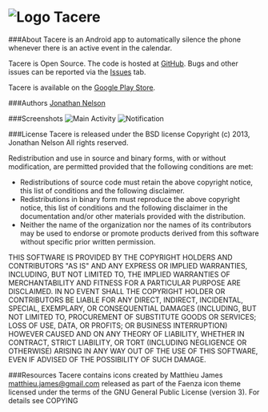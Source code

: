 ![Logo](https://raw.github.com/ciasaboark/Tacere/master/web/icon.png) Tacere
======


###About
Tacere is an Android app to automatically silence the phone whenever there is an active event in the calendar.

Tacere is Open Source.  The code is hosted at <a href="http://www.github.com/ciasaboark/Tacere">GitHub</a>. Bugs and other issues can be reported via the <a href="https://github.com/ciasaboark/Tacere/issues">Issues</a> tab.

Tacere is available on the <a href="https://play.google.com/store/apps/details?id=org.ciasaboark.tacere">Google Play Store</a>.

###Authors
<a href="https://github.com/ciasaboark">Jonathan Nelson</a>

###Screenshots
![Main Activity](https://raw.github.com/ciasaboark/Tacere/master/web/device-2013-07-29-211444.png)
![Notification](https://raw.github.com/ciasaboark/Tacere/master/web/device-2013-08-01-143025.png)

###License
Tacere is released under the BSD license
Copyright (c) 2013, Jonathan Nelson
All rights reserved.

Redistribution and use in source and binary forms, with or without modification, are permitted provided that the following conditions are met:

- Redistributions of source code must retain the above copyright notice, this list of conditions and the following disclaimer.
- Redistributions in binary form must reproduce the above copyright notice, this list of conditions and the following disclaimer in the documentation and/or other materials provided with the distribution.
- Neither the name of the organization nor the names of its contributors may be used to endorse or promote products derived from this software without specific prior written permission.
	
THIS SOFTWARE IS PROVIDED BY THE COPYRIGHT HOLDERS AND CONTRIBUTORS "AS IS" AND ANY EXPRESS OR IMPLIED WARRANTIES, INCLUDING, BUT NOT LIMITED TO, THE IMPLIED WARRANTIES OF MERCHANTABILITY AND FITNESS FOR A PARTICULAR PURPOSE ARE DISCLAIMED. IN NO EVENT SHALL THE COPYRIGHT HOLDER OR CONTRIBUTORS BE LIABLE FOR ANY DIRECT, INDIRECT, INCIDENTAL, SPECIAL, EXEMPLARY, OR CONSEQUENTIAL DAMAGES (INCLUDING, BUT NOT LIMITED TO, PROCUREMENT OF SUBSTITUTE GOODS OR SERVICES; LOSS OF USE, DATA, OR PROFITS; OR BUSINESS INTERRUPTION) HOWEVER CAUSED AND ON ANY THEORY OF LIABILITY, WHETHER IN CONTRACT, STRICT LIABILITY, OR TORT (INCLUDING NEGLIGENCE OR OTHERWISE) ARISING IN ANY WAY OUT OF THE USE OF THIS SOFTWARE, EVEN IF ADVISED OF THE POSSIBILITY OF SUCH DAMAGE.

###Resources
Tacere contains icons created by Matthieu James <matthieu.james@gmail.com> released as part of the Faenza icon theme licensed under the terms of the GNU General Public License (version 3).  For details see COPYING
